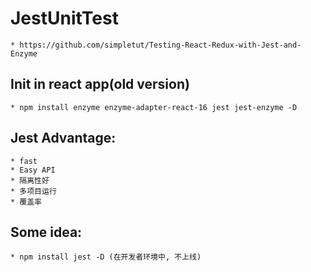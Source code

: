 # JestUnitTest
    * https://github.com/simpletut/Testing-React-Redux-with-Jest-and-Enzyme

## Init in react app(old version)
    * npm install enzyme enzyme-adapter-react-16 jest jest-enzyme -D

## Jest Advantage:  
    * fast
    * Easy API
    * 隔离性好
    * 多项目运行
    * 覆盖率

## Some idea:
    * npm install jest -D (在开发者环境中, 不上线)
